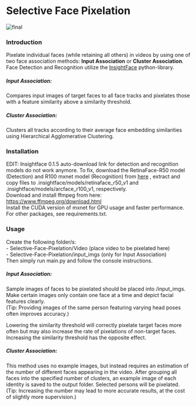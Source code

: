 # Selective Face Pixelation
![final](https://user-images.githubusercontent.com/50239198/160453937-971c49b3-7f31-4ea1-80bc-d32906ad2756.png)
### Introduction
Pixelate individual faces (while retaining all others) in videos by using one of two face association methods: **Input Association**
or **Cluster Association**.  
Face Detection and Recognition utilize the [InsightFace](https://github.com/deepinsight/insightface) python-library.
##### Input Association:
Compares input images of target faces to all face tracks and pixelates those with a feature similarity above 
a similarity threshold. 
##### Cluster Association:
Clusters all tracks according to their average face embedding similarities using 
Hierarchical Agglomerative Clustering.
### Installation
EDIT: Insightface 0.1.5 auto-download link for detection and recognition models do not work anymore. 
To fix, download the RetinaFace-R50 model (Detection) and R100 mxnet model (Recognition) from [here](https://github.com/deepinsight/insightface/tree/master/model_zoo)
, extract and copy files to .insightface/models/retinaface_r50_v1 and .insightface/models/arcface_r100_v1, respectively. <br/>
Download and install ffmpeg from here: https://www.ffmpeg.org/download.html <br/>
Install the CUDA version of mxnet for GPU usage and faster performance.  
For other packages, see requirements.txt.
### Usage
Create the following folder/s:  
    - Selective-Face-Pixelation/Video (place video to be pixelated here)    
    - Selective-Face-Pixelation/input_imgs (only for Input Association)     
Then simply run main.py and follow the console instructions.
##### Input Association:
Sample images of faces to be pixelated should be placed into /input_imgs. Make certain images only contain
one face at a time and depict facial features clearly.      
(Tip: Providing images of the same person featuring varying head poses often improves accuracy.)

Lowering the similarity threshold will correctly pixelate target faces more often but may also 
increase the rate of pixelations of non-target faces. Increasing the similarity threshold has the opposite 
effect.

##### Cluster Association:
This method uses no example images, but instead requires an estimation
of the number of different faces appearing in the video.
After grouping all faces into the specified number of clusters, an
example image of each identity is saved to the output folder.
Selected persons will be pixelated. <br/>
(Tip: Increasing the number may lead to more accurate results, at the cost of 
slightly more supervision.)
